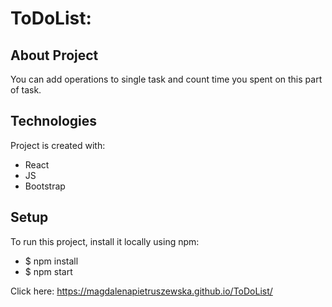 # ToDoList:

## About Project 
You can add operations to single task and count time you spent on this part of task.

## Technologies
Project is created with:
* React
* JS
* Bootstrap

## Setup
To run this project, install it locally using npm:

* $ npm install
* $ npm start

Click here: https://magdalenapietruszewska.github.io/ToDoList/





